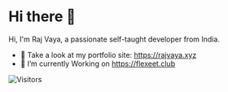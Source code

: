 # Hi there 👋
Hi, I'm Raj Vaya, a passionate self-taught developer from India.

- :100: Take a look at my portfolio site: https://rajvaya.xyz
- 🌱 I’m currently Working on https://flexeet.club

![Visitors](https://visitor-badge.glitch.me/badge?page_id=rajvaya.rajvaya)




